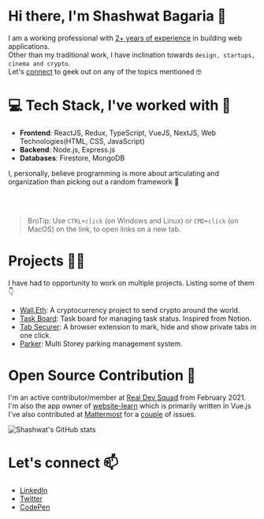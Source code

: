 # Hi there, I'm Shashwat Bagaria 👋

I am a working professional with <u>2+ years of experience</u> in building web applications.<br />
Other than my traditional work, I have inclination towards `design, startups, cinema and crypto`.<br />
Let's [connect](#find-me-here) to geek out on any of the topics mentioned 🤓


# 💻 Tech Stack, I've worked with 🧰
- **Frontend**: ReactJS, Redux, TypeScript, VueJS, NextJS, Web Technologies(HTML, CSS, JavaScript)
- **Backend**: Node.js, Express.js
- **Databases**: Firestore, MongoDB

I, personally, believe programming is more about articulating and organization than picking out a random framework 🤷

<br />
<br />

> BroTip: Use `CTRL+click` (on Windows and Linux) or `CMD+click` (on MacOS) on the link, to open links on a new tab.

# Projects 👷‍♂️

I have had to opportunity to work on multiple projects. Listing some of them 👇
- [Wall.Eth](https://github.com/SBagaria2710/wall.eth): A cryptocurrency project to send crypto around the world.
- [Task Board](https://github.com/SBagaria2710/task-board): Task board for managing task status. Inspired from Notion.
- [Tab Securer](https://www.producthunt.com/posts/tab-securer): A browser extension to mark, hide and show private tabs in one click.
- [Parker](https://www.producthunt.com/posts/tab-securer): Multi Storey parking management system.

# Open Source Contribution 🤝

I'm an active contributor/member at [Real Dev Squad](https://github.com/Real-Dev-Squad) from February 2021. I'm also the app owner of [website-learn](https://github.com/Real-Dev-Squad/website-learn) which is primarily written in Vue.js<br />
I've also contributed at [Mattermost](https://github.com/mattermost) for a [couple](https://github.com/mattermost/mattermost-server/issues?q=assignee%3ASBagaria2710+is%3Aclosed+) of issues.


![Shashwat's GitHub stats](https://github-readme-stats.vercel.app/api?username=SBagaria2710&&hide=stars&show_icons=true)

# Let's connect 📫
- [LinkedIn](https://in.linkedin.com/in/shashwat-bagaria)
- [Twitter](https://twitter.com/SBagaria2710)
- [CodePen](https://codepen.io/iShashwat/)

<!--
**SBagaria2710/SBagaria2710** is a ✨ _special_ ✨ repository because its `README.md` (this file) appears on your GitHub profile.

Here are some ideas to get you started:

- 🔭 I’m currently working on ...
- 🌱 I’m currently learning ...
- 👯 I’m looking to collaborate on ...
- 🤔 I’m looking for help with ...
- 💬 Ask me about ...
- 📫 How to reach me: ...
- 😄 Pronouns: ...
- ⚡ Fun fact: ...
-->
